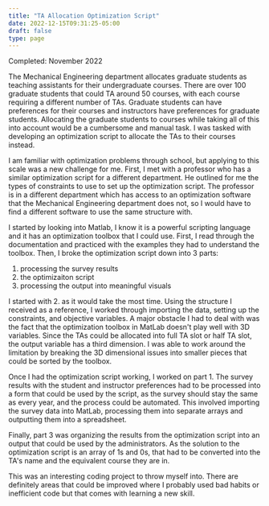 ```yaml
---
title: "TA Allocation Optimization Script"
date: 2022-12-15T09:31:25-05:00
draft: false
type: page
---
```


Completed: November 2022

The Mechanical Engineering department allocates graduate students as teaching assistants for their undergraduate courses. There are over 100 graduate students that could TA around 50 courses, with each course requiring a different number of TAs. Graduate students can have preferences for their courses and instructors have preferences for graduate students. Allocating the graduate students to courses while taking all of this into account would be a cumbersome and manual task. I was tasked with developing an optimization script to allocate the TAs to their courses instead.

I am familiar with optimization problems through school, but applying to this scale was a new challenge for me. First, I met with a professor who has a similar optimization script for a different department. He outlined for me the types of constraints to use to set up the optimization script. The professor is in a different department which has access to an optimization software that the Mechanical Engineering department does not, so I would have to find a different software to use the same structure with. 

I started by looking into Matlab, I know it is a powerful scripting language and it has an optimization toolbox that I could use. First, I read through the documentation and practiced with the examples they had to understand the toolbox. Then, I broke the optimization script down into 3 parts:
1. processing the survey results
2. the optimizaiton script
3. processing the output into meaningful visuals

I started with 2. as it would take the most time. Using the structure I received as a reference, I worked through importing the data, setting up the constraints, and objective variables. A major obstacle I had to deal with was the fact that the optimization toolbox in MatLab doesn't play well with 3D variables. Since the TAs could be allocated into full TA slot or half TA slot, the output variable has a third dimension. I was able to work around the limitation by breaking the 3D dimensional issues into smaller pieces that could be sorted by the toolbox.

Once I had the optimization script working, I worked on part 1. The survey results with the student and instructor preferences had to be processed into a form that could be used by the script, as the survey should stay the same as every year, and the process could be automated. This involved importing the survey data into MatLab, processing them into separate arrays and outputting them into a spreadsheet. 

Finally, part 3 was organizing the results from the optimization script into an output that could be used by the administrators. As the solution to the optimization script is an array of 1s and 0s, that had to be converted into the TA's name and the equivalent course they are in. 

This was an interesting coding project to throw myself into. There are definitely areas that could be improved where I probably used bad habits or inefficient code but that comes with learning a new skill.